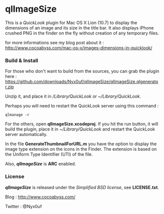 # qlImageSize #

This is a *QuickLook* plugin for Mac OS X Lion (10.7) to display the dimensions of an image and its size in the title bar. It also displays iPhone crushed PNG in the finder on the fly without creation of any temporary files.

for more informations see my blog post about it : <http://www.cocoabyss.com/mac-os-x/images-dimensions-in-quicklook/>


### Build & Install ###

For those who don't want to build from the sources, you can grab the plugin here : <https://github.com/downloads/Nyx0uf/qlImageSize/qlImageSize.qlgenerator.zip>

Unzip it, and place it in */Library/QuickLook* or *~/Library/QuickLook*.

Perhaps you will need to restart the QuickLook server using this command :

	qlmanage -r

For the others, open **qlImageSize.xcodeproj**. If you hit the run button, it will build the plugin, place it in *~/Library/QuickLook* and restart the QuickLook server automatically.

In the file **GenerateThumbnailForURL.m** you have the option to display the image type extension on the icons in the Finder. The extension is based on the Uniform Type Identifier (UTI) of the file.

Also, ***qlImageSize*** is **ARC** enabled.


### License ###

***qlImageSize*** is released under the *Simplified BSD license*, see **LICENSE.txt**.

Blog : <http://www.cocoabyss.com/>

Twitter : @Nyx0uf
